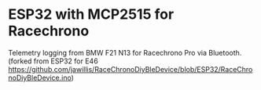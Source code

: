 # ESP32 with MCP2515 for Racechrono

Telemetry logging from BMW F21 N13 for Racechrono Pro via Bluetooth.
(forked from ESP32 for E46 https://github.com/jawillis/RaceChronoDiyBleDevice/blob/ESP32/RaceChronoDiyBleDevice.ino)
